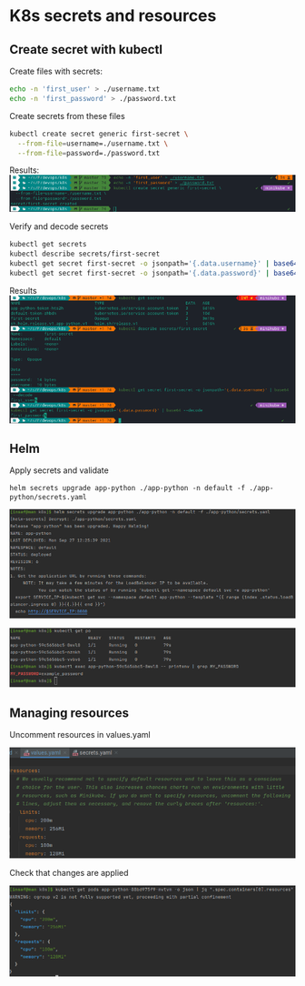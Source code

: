 # K8s secrets and resources

## Create secret with kubectl

Create files with secrets:
```bash
echo -n 'first_user' > ./username.txt
echo -n 'first_password' > ./password.txt
```

Create secrets from these files
```bash
kubectl create secret generic first-secret \
  --from-file=username=./username.txt \
  --from-file=password=./password.txt
```

Results:
![img.png](screenshots/img6.png)

Verify and decode secrets
```bash
kubectl get secrets
kubectl describe secrets/first-secret
kubectl get secret first-secret -o jsonpath='{.data.username}' | base64 --decode
kubectl get secret first-secret -o jsonpath='{.data.password}' | base64 --decode
```

Results
![img.png](screenshots/img7.png)


## Helm

Apply secrets and validate

```shell
helm secrets upgrade app-python ./app-python -n default -f ./app-python/secrets.yaml
```

![img.png](screenshots/img8.png)

![img.png](screenshots/img9.png)

## Managing resources

Uncomment resources in values.yaml

![img.png](screenshots/img10.png)

Check that changes are applied

![img.png](screenshots/img11.png)
